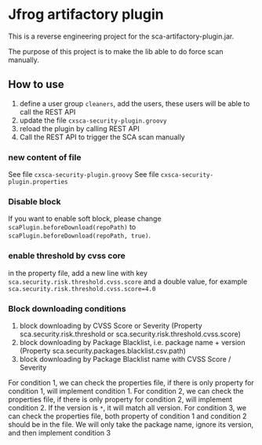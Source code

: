 # Jfrog artifactory plugin
This is a reverse engineering project for the sca-artifactory-plugin.jar.

The purpose of this project is to make the lib able to do force scan manually.

## How to use

1. define a user group `cleaners`, add the users, these users will be able to call the REST API
2. update the file `cxsca-security-plugin.groovy`
3. reload the plugin by calling REST API
4. Call the REST API to trigger the SCA scan manually

### new content of file 
See file `cxsca-security-plugin.groovy`
See file `cxsca-security-plugin.properties`

### Disable block

If you want to enable soft block, please change `scaPlugin.beforeDownload(repoPath)`
to `scaPlugin.beforeDownload(repoPath, true)`.

### enable threshold by cvss core

in the property file, add a new line with key `sca.security.risk.threshold.cvss.score` 
and a double value, for example `sca.security.risk.threshold.cvss.score=4.0`

### Block downloading conditions

1. block downloading by CVSS Score or Severity (Property sca.security.risk.threshold or sca.security.risk.threshold.cvss.score)
2. block downloading by Package Blacklist, i.e. package name + version (Property sca.security.packages.blacklist.csv.path)
3. block downloading by Package Blacklist name with CVSS Score / Severity

For condition 1, we can check the properties file, if there is only property for condition 1, will implement condition 1.
For condition 2, we can check the properties file, if there is only property for condition 2, will implement condition 2. If the version is `*`, it will match all version.
For condition 3, we can check the properties file, both property of condition 1 and condition 2 should be in the file. We will only take the package name, ignore its version, and then implement condition 3
